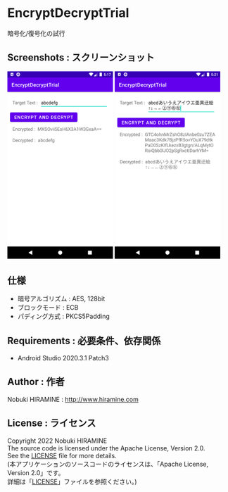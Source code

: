 # EncryptDecryptTrial
暗号化/復号化の試行

## Screenshots : スクリーンショット
<kbd><img src="images/screenshot01.png" width="240"/></kbd> <kbd><img src="images/screenshot02.png" width="240" alt="Screenshot"/></kbd>

## 仕様
- 暗号アルゴリズム : AES, 128bit
- ブロックモード : ECB
- パディング方式 : PKCS5Padding

## Requirements : 必要条件、依存関係
- Android Studio 2020.3.1 Patch3

## Author : 作者
Nobuki HIRAMINE : http://www.hiramine.com

## License : ライセンス
Copyright 2022 Nobuki HIRAMINE  
The source code is licensed under the Apache License, Version 2.0.  
See the [LICENSE](LICENSE) file for more details.  
(本アプリケーションのソースコードのライセンスは、「Apache License, Version 2.0」です。  
詳細は「[LICENSE](LICENSE)」ファイルを参照ください。)
